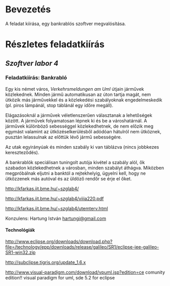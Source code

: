 # Bevezetés #

A feladat kiírása, egy bankrablós szoftver megvalósítása.


# Részletes feladatkiírás #

## _Szoftver labor 4_ ##

### Feladatkiírás: **Bankrabló** ###

Egy kis német város, _Verkehrsmeldungen am Uml_ útjain járművek közlekednek. Minden jármű automatikusan az úton tartja magát, nem ütközik más járművekkel és a közlekedési szabályoknak engedelmeskedik (pl. piros lámpánál, stop táblánál egy időre megáll).

Elágazásoknál a járművek véletlenszerűen választanak a lehetőségek között. A járművek folyamatosan lépnek ki és be a városhatárnál. A járművek különböző sebességgel közlekedhetnek, de nem előzik meg egymást valamint az ütközéselkerülésből adódóan hátulról nem ütköznek, pusztán lelassulnak az előttük lévő jármű sebességére.

Az utak egyirányúak és minden szabály ki van táblázva (nincs jobbkezes kereszteződés).

A bankrablók speciálisan tuningolt autója kivétel a szabály alól, ők szabadon közlekedhetnek a városban, minden szabályt áthágva. Miközben megpróbálnak eljutni a banktól a rejtekhelyig, ügyelni kell, hogy ne ütközzenek más autóval és az üldöző rendőr se érje el őket.



http://kfarkas.iit.bme.hu/~szglab4/

http://kfarkas.iit.bme.hu/~szglab4/viiia220.pdf

http://kfarkas.iit.bme.hu/~szglab4/utemterv.html

Konzulens: Hartung István
hartungi@gmail.com


#### Technológiák ####
http://www.eclipse.org/downloads/download.php?file=/technology/epp/downloads/release/galileo/SR1/eclipse-jee-galileo-SR1-win32.zip

http://subclipse.tigris.org/update_1.6.x

http://www.visual-paradigm.com/download/vpuml.jsp?edition=ce
comunity edition!! visual paradigm for uml, sde 5.2 for eclipse